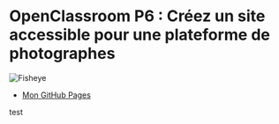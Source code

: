 # OpenClassroom P6 : Créez un site accessible pour une plateforme de photographes

![Fisheye](https://user.oc-static.com/upload/2020/08/18/15977571210897_image2.png)
 * [Mon GitHub Pages](https://sonnik-pixel.github.io/SonnyDagouneau_6_12072021/)

test